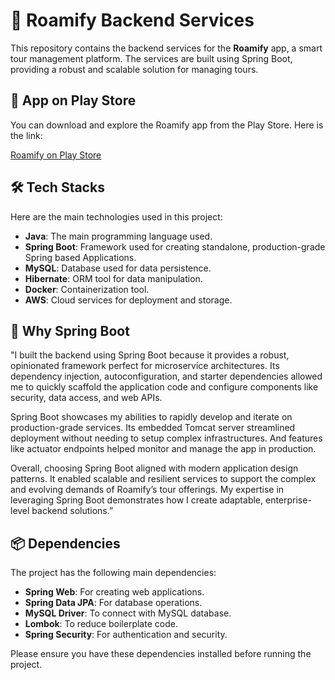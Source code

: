 # 🚀 Roamify Backend Services

This repository contains the backend services for the **Roamify** app, a smart tour management platform. The services are built using Spring Boot, providing a robust and scalable solution for managing tours.


## 📱 App on Play Store
You can download and explore the Roamify app from the Play Store. Here is the link:

[Roamify on Play Store](URL)

## 🛠️ Tech Stacks

Here are the main technologies used in this project:

- **Java**: The main programming language used.
- **Spring Boot**: Framework used for creating standalone, production-grade Spring based Applications.
- **MySQL**: Database used for data persistence.
- **Hibernate**: ORM tool for data manipulation.
- **Docker**: Containerization tool.
- **AWS**: Cloud services for deployment and storage.

## 🌱 Why Spring Boot
"I built the backend using Spring Boot because it provides a robust, opinionated framework perfect for microservice architectures. Its dependency injection, autoconfiguration, and starter dependencies allowed me to quickly scaffold the application code and configure components like security, data access, and web APIs.

Spring Boot showcases my abilities to rapidly develop and iterate on production-grade services. Its embedded Tomcat server streamlined deployment without needing to setup complex infrastructures. And features like actuator endpoints helped monitor and manage the app in production.

Overall, choosing Spring Boot aligned with modern application design patterns. It enabled scalable and resilient services to support the complex and evolving demands of Roamify’s tour offerings. My expertise in leveraging Spring Boot demonstrates how I create adaptable, enterprise-level backend solutions.”

## 📦 Dependencies

The project has the following main dependencies:

- **Spring Web**: For creating web applications.
- **Spring Data JPA**: For database operations.
- **MySQL Driver**: To connect with MySQL database.
- **Lombok**: To reduce boilerplate code.
- **Spring Security**: For authentication and security.

Please ensure you have these dependencies installed before running the project.
